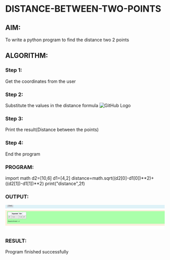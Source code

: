 # DISTANCE-BETWEEN-TWO-POINTS

## AIM:
To write a python program to find the distance two 2 points
## ALGORITHM:
### Step 1: 
Get the coordinates from the user
### Step 2:  
Substitute the values in the distance formula
![GitHub Logo](/formula.jpg)
### Step 3: 
Print the result(Distance between the points)
### Step 4: 
End the program
### PROGRAM:
import math
d2=[10,6]
d1=[4,2]
distance=math.sqrt((d2[0]-d1[0])**2)+((d2[1])-d1[1])**2)
print("distance",2f)
  


### OUTPUT:
![GitHub Logo](/distance1.png)


### RESULT:
Program finished successfully
